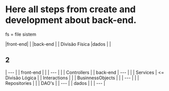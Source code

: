 # Here all steps from create and development about back-end.

fs = file sistem

|front-end| |
|back-end | | Divisão Física
|dados | |

## 2

| --- |
| front-end | |
| --- |
| | Controllers |
| back-end | --- |
| | Services | <= Divisão Lógica
| | Interactions |
| | BusinnessObjects |
| | --- |
| | Repositories |
| | DAO's |
| --- |
| dados | |
| --- |
